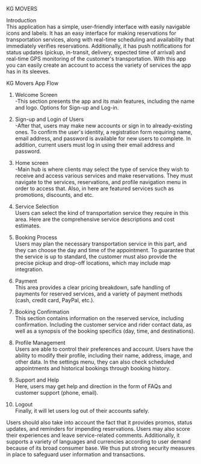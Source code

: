 KG MOVERS

Introduction <br/>
This application has a simple, user-friendly interface with easily navigable icons and labels. It has an easy interface for making reservations for transportation services, along with real-time scheduling and availability that immediately verifies reservations. Additionally, it has push notifications for status updates (pickup, in-transit, delivery, expected time of arrival) and real-time GPS monitoring of the customer's transportation. With this app you can easily create an account to access the variety of services the app has in its sleeves. 

KG Movers App Flow

1. Welcome Screen<br/>
-This section presents the app and its main features, including the name and logo.
Options for Sign-up and Log-in.<br/>

2. Sign-up and Login of Users<br/>
-After that, users may make new accounts or sign in to already-existing ones. To confirm the user's identity, a registration form requiring name, email address, and password is available for new users to complete. In addition, current users must log in using their email address and password.<br/>

3. Home screen<br/>
-Main hub is where clients may select the type of service they wish to receive and access various services and make reservations. They must navigate to the services, reservations, and profile navigation menu in order to access that. Also, in here are featured services such as promotions, discounts, and etc.<br/>

4. Service Selection<br/>
Users can select the kind of transportation service they require in this area. Here are the comprehensive service descriptions and cost estimates.<br/>

5. Booking Process<br/>
Users may plan the necessary transportation service in this part, and they can choose the day and time of the appointment. To guarantee that the service is up to standard, the customer must also provide the precise pickup and drop-off locations, which may include map integration.<br/>

6. Payment<br/>
This area provides a clear pricing breakdown, safe handling of payments for reserved services, and a variety of payment methods (cash, credit card, PayPal, etc.).<br/>

7. Booking Confirmation<br/>
This section contains information on the reserved service, including confirmation. Including the customer service and rider contact data, as well as a synopsis of the booking specifics (day, time, and destinations).<br/>

8. Profile Management<br/>
Users are able to control their preferences and account. Users have the ability to modify their profile, including their name, address, image, and other data. In the settings menu, they can also check scheduled appointments and historical bookings through booking history.<br/>

9. Support and Help<br/>
Here, users may get help and direction in the form of FAQs and customer support (phone, email).<br/>

10. Logout<br/>
Finally, it will let users log out of their accounts safely.<br/>

Users should also take into account the fact that it provides promos, status updates, and reminders for impending reservations.
Users may also score their experiences and leave service-related comments.
Additionally, it supports a variety of languages and currencies according to user demand because of its broad consumer base. We thus put strong security measures in place to safeguard user information and transactions.
